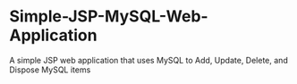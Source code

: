 # Simple-JSP-MySQL-Web-Application
 A simple JSP web application that uses MySQL to Add, Update, Delete, and Dispose MySQL items
